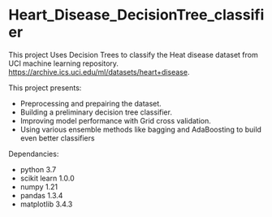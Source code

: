 # Heart_Disease_DecisionTree_classifier
This project Uses Decision Trees to classify the Heat disease dataset from UCI machine learning repository.
https://archive.ics.uci.edu/ml/datasets/heart+disease.

This project presents:
- Preprocessing and prepairing the dataset.
- Building a preliminary decision tree classifier.
- Improving model performance with Grid cross validation.
- Using various ensemble methods like bagging and AdaBoosting to build even better classifiers 

Dependancies:
- python 3.7
- scikit learn 1.0.0
- numpy 1.21
- pandas 1.3.4
- matplotlib  3.4.3
